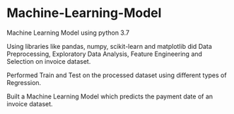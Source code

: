 # Machine-Learning-Model
Machine Learning Model using python 3.7

Using libraries like pandas, numpy, scikit-learn and matplotlib did Data Preprocessing, Exploratory Data Analysis, Feature Engineering and Selection on invoice dataset.

Performed Train and Test on the processed dataset using different types of Regression.

Built a Machine Learning Model which predicts the payment date of an invoice dataset.
